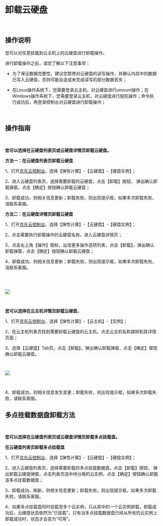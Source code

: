 # 卸载云硬盘

<br>

##  操作说明

您可以对任意挂载到云主机上的云硬盘进行卸载操作。

进行卸载操作之前，请您了解以下注意事项：



- 为了保证数据完整性，建议您暂停对云硬盘的读写操作，并确认内存中的数据已写入云硬盘，否则可能会造成未完成读写的部分数据丢失；



- 在Linux操作系统下，您需要登录云主机，对云硬盘进行umount操作；在Windows操作系统下，您需要登录云主机，对云硬盘进行脱机操作；命令执行成功后，再登录控制台对云硬盘进行卸载操作；


<br>

##  操作指南
<br>

**您可以选择在云硬盘列表页或云硬盘详情页卸载云硬盘。**

**方法一：在云硬盘列表页卸载云硬盘**

1、打开[京东云控制台](https://console.jdcloud.com/)，选择【弹性计算】-【云硬盘】-【硬盘实例】；

2、进入云硬盘列表页，选择需要卸载的云硬盘，点击【卸载】按钮， 弹出确认卸载弹窗，点击【确定】按钮确认卸载云硬盘；

3、卸载成功，则相关信息更新；卸载失败，则出现提示框，如果多次卸载失败，请联系客服。

**方法二：在云硬盘详情页卸载云硬盘**

1、打开[京东云控制台](https://console.jdcloud.com/)，选择【弹性计算】-【云硬盘】-【硬盘实例】；

2、点击需要执行卸载操作的云硬盘名称，进入云硬盘详情页；

3、点击右上角【操作】图标，出现更多操作选项列表，点击【卸载】，弹出确认卸载弹窗，点击【确定】按钮确认卸载云硬盘；

4、卸载成功，则相关信息更新；卸载失败，则出现提示框，如果多次卸载失败，请联系客服。

<br>
<br>

![](https://github.com/jdcloudcom/cn/blob/edit/image/Elastic-Compute/CloudDisk/cloud-disk/cloud-disk-016.jpg)

<br>

**您可以选择在云主机详情页卸载云硬盘**。

1、打开[京东云控制台](https://console.jdcloud.com/)，选择【弹性计算】-【云主机】-【实例】；

2、在云主机列表页找到需要卸载云硬盘的云主机，点击云主机名称跳转到其详情页面；

3、选择【云硬盘】Tab页，点击【卸载】，弹出确认卸载弹窗，点击【确定】按钮确认卸载云硬盘。

<br>

![](https://github.com/jdcloudcom/cn/blob/edit/image/Elastic-Compute/CloudDisk/cloud-disk/cloud-disk-017.png)

<br>

4、卸载成功，则相关信息发生变更；卸载失败，则出现提示框，如果多次卸载失败，请联系客服。

## 多点挂载数据盘卸载方法
<br>

**您可以选择在云硬盘列表页或云硬盘详情页卸载多点挂载盘。**

**在云硬盘列表页卸载多点挂载盘**

1、打开[京东云控制台](https://console.jdcloud.com/)，选择【弹性计算】-【云硬盘】-【硬盘实例】；

2、进入云硬盘列表页，选择需要卸载的多点挂载数据盘，点击【卸载】按钮， 弹出卸载云硬盘弹窗，点击列表页选中待分离的云实例，点击【确定】按钮确认卸载该多点挂载数据盘；

3、卸载成功，刷新，则相关信息更新；卸载失败，则出现提示框，如果多次卸载失败，请联系客服。

4、如果多点挂载盘同时挂载至多个云实例，只从其中的一个云实例卸载，卸载成功后，云硬盘状态依然为“已挂载”。只有当多点挂载数据盘已经从所有的云实例上卸载成功时，状态才会变为“可用”。
